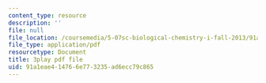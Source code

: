 ```yaml
---
content_type: resource
description: ''
file: null
file_location: /coursemedia/5-07sc-biological-chemistry-i-fall-2013/91a1eae414766e773235ad6ecc79c865_vL_E7Ik_vBs.pdf
file_type: application/pdf
resourcetype: Document
title: 3play pdf file
uid: 91a1eae4-1476-6e77-3235-ad6ecc79c865
---
```

